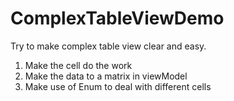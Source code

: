 # ComplexTableViewDemo
Try to make complex table view clear and easy.
1. Make the cell do the work
2. Make the data to a matrix in viewModel
3. Make use of Enum to deal with different cells
